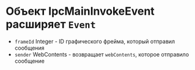 # Объект IpcMainInvokeEvent расширяет `Event`

* `frameId` Integer - ID графического фрейма, который отправил сообщения
* `sender` WebContents - возвращает `webContents`, которое отправило сообщение
